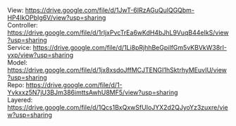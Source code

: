 View: https://drive.google.com/file/d/1JwT-6IRzAGuQulQGQbm-HP4IkOPbIg6V/view?usp=sharing \
Controller: https://drive.google.com/file/d/1rIjxPvcTrEa6wKdH4bJhL9VuqB44eIkS/view?usp=sharing \
Service: https://drive.google.com/file/d/1Li8pRjhhBeGpiIfGm5vKBVkW38rI-yxp/view?usp=sharing \
Model: https://drive.google.com/file/d/1jx8xsdoJffMCJTENGI1hSktrhyMEuvIU/view?usp=sharing \
Repo: https://drive.google.com/file/d/1-Yvkxxz5N7jU3BJm386imttsAwhU8MF5/view?usp=sharing \
Layered: https://drive.google.com/file/d/1Qcs1BxQxwSfUIoJYX2d2QJyoYz3zuxre/view?usp=sharing 